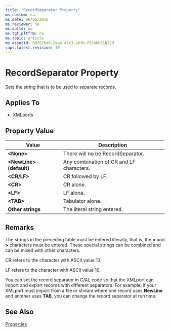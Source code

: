 ```yaml
---
title: "RecordSeparator Property"
ms.custom: na
ms.date: 06/05/2016
ms.reviewer: na
ms.suite: na
ms.tgt_pltfrm: na
ms.topic: article
ms.assetid: 88f67ba0-2aa4-42c3-a6fb-f5546b31b22d
caps.latest.revision: 10
---
```

# RecordSeparator Property
Sets the string that is to be used to separate records.  
  
## Applies To  
  
-   XMLports  
  
## Property Value  
  
|**Value**|**Description**|  
|---------------|---------------------|  
|**\<None\>**|There will no be RecordSeparator.|  
|**\<NewLine\> \(default\)**|Any combination of CR and LF characters.|  
|**\<CR\/LF\>**|CR followed by LF.|  
|**\<CR\>**|CR alone.|  
|**\<LF\>**|LF alone.|  
|**\<TAB\>**|Tabulator alone.|  
|**Other strings**|The literal string entered.|  
  
## Remarks  
 The strings in the preceding table must be entered literally, that is, the **\<** and **\>** characters must be entered. These special strings can be combined and can be mixed with other characters.  
  
 CR refers to the character with ASCII value 13.  
  
 LF refers to the character with ASCII value 10.  
  
 You can set the record separator in C\/AL code so that the XMLport can import and export records with different separators. For example, if your XMLport must import from a file or stream where one record uses **NewLine** and another uses **TAB**, you can change the record separator at run time.  
  
## See Also  
 [Properties](Properties.md)